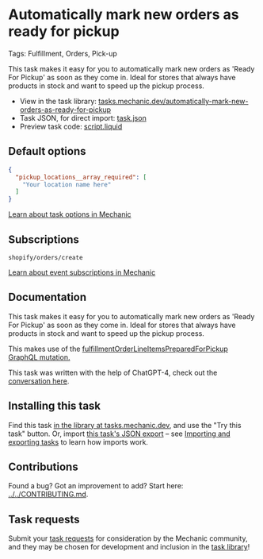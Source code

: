 # Automatically mark new orders as ready for pickup

Tags: Fulfillment, Orders, Pick-up

This task makes it easy for you to automatically mark new orders as 'Ready For Pickup' as soon as they come in. Ideal for stores that always have products in stock and want to speed up the pickup process.

* View in the task library: [tasks.mechanic.dev/automatically-mark-new-orders-as-ready-for-pickup](https://tasks.mechanic.dev/automatically-mark-new-orders-as-ready-for-pickup)
* Task JSON, for direct import: [task.json](../../tasks/automatically-mark-new-orders-as-ready-for-pickup.json)
* Preview task code: [script.liquid](./script.liquid)

## Default options

```json
{
  "pickup_locations__array_required": [
    "Your location name here"
  ]
}
```

[Learn about task options in Mechanic](https://learn.mechanic.dev/core/tasks/options)

## Subscriptions

```liquid
shopify/orders/create
```

[Learn about event subscriptions in Mechanic](https://learn.mechanic.dev/core/tasks/subscriptions)

## Documentation

This task makes it easy for you to automatically mark new orders as 'Ready For Pickup' as soon as they come in. Ideal for stores that always have products in stock and want to speed up the pickup process.

This makes use of the [fulfillmentOrderLineItemsPreparedForPickup GraphQL mutation.](https://shopify.dev/docs/api/admin-graphql/2023-07/mutations/fulfillmentOrderLineItemsPreparedForPickup)

This task was written with the help of ChatGPT-4, check out the [conversation here](https://chat.openai.com/share/e42b5476-6ec0-4ac8-8738-263858150ec4).

## Installing this task

Find this task [in the library at tasks.mechanic.dev](https://tasks.mechanic.dev/automatically-mark-new-orders-as-ready-for-pickup), and use the "Try this task" button. Or, import [this task's JSON export](../../tasks/automatically-mark-new-orders-as-ready-for-pickup.json) – see [Importing and exporting tasks](https://learn.mechanic.dev/core/tasks/import-and-export) to learn how imports work.

## Contributions

Found a bug? Got an improvement to add? Start here: [../../CONTRIBUTING.md](../../CONTRIBUTING.md).

## Task requests

Submit your [task requests](https://mechanic.canny.io/task-requests) for consideration by the Mechanic community, and they may be chosen for development and inclusion in the [task library](https://tasks.mechanic.dev/)!
